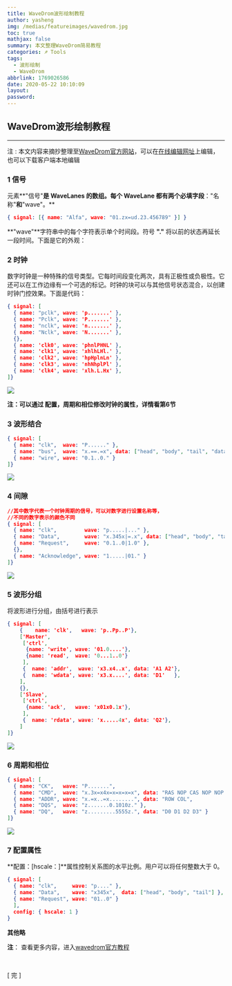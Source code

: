 ```yaml
---
title: WaveDrom波形绘制教程
author: yasheng
img: /medias/featureimages/wavedrom.jpg
toc: true
mathjax: false
summary: 本文整理WaveDrom简易教程
categories: ♐ Tools
tags:
  - 波形绘制
  - WaveDrom
abbrlink: 1769026586
date: 2020-05-22 10:10:09
layout:
password:
---
```


## WaveDrom波形绘制教程

---

注 : 本文内容来摘抄整理至[WaveDrom官方网站](https://wavedrom.com/)，可以在[在线编辑网址](https://wavedrom.com/editor.html)上编辑，也可以下载客户端本地编辑

### 1 信号

元素**"信号"**是 WaveLanes 的数组。每个 WaveLane 都有两个必填字段**："名称"**和**"wave"。**

```json
{ signal: [{ name: "Alfa", wave: "01.zx=ud.23.456789" }] }
```

**"wave"**字符串中的每个字符表示单个时间段。符号 **"."** 将以前的状态再延长一段时间。下面是它的外观：

### 2 时钟

数字时钟是一种特殊的信号类型。它每时间段变化两次，具有正极性或负极性。它还可以在工作边缘有一个可选的标记。时钟的块可以与其他信号状态混合，以创建时钟门控效果。下面是代码：

```json
{ signal: [
  { name: "pclk", wave: 'p.......' },
  { name: "Pclk", wave: 'P.......' },
  { name: "nclk", wave: 'n.......' },
  { name: "Nclk", wave: 'N.......' },
  {},
  { name: 'clk0', wave: 'phnlPHNL' },
  { name: 'clk1', wave: 'xhlhLHl.' },
  { name: 'clk2', wave: 'hpHplnLn' },
  { name: 'clk3', wave: 'nhNhplPl' },
  { name: 'clk4', wave: 'xlh.L.Hx' },
]}
```

<img src="/images/post_images/wavedrom_tutorial/wavedrom_tutorial_01.png">

**注：可以通过 配置，周期和相位修改时钟的属性，详情看第6节**

### 3 波形结合

```json
{ signal: [
  { name: "clk",  wave: "P......" },
  { name: "bus",  wave: "x.==.=x", data: ["head", "body", "tail", "data"] },
  { name: "wire", wave: "0.1..0." }
]}
```

<img src="/images/post_images/wavedrom_tutorial/wavedrom_tutorial_02.png">

### 4 间隙

```json
//其中数字代表一个时钟周期的信号，可以对数字进行设置名称等，
//不同的数字表示的颜色不同
{ signal: [
  { name: "clk",         wave: "p.....|..." },
  { name: "Data",        wave: "x.345x|=.x", data: ["head", "body", "tail", "data"] },
  { name: "Request",     wave: "0.1..0|1.0" },
  {},
  { name: "Acknowledge", wave: "1.....|01." }
]}
```

<img src="/images/post_images/wavedrom_tutorial/wavedrom_tutorial_03.png">

### 5 波形分组

将波形进行分组，由括号进行表示

```json
{ signal: [
    {    name: 'clk',   wave: 'p..Pp..P'},
    ['Master',
     ['ctrl',
      {name: 'write', wave: '01.0....'},
      {name: 'read',  wave: '0...1..0'}
     ],
     {  name: 'addr',  wave: 'x3.x4..x', data: 'A1 A2'},
     {  name: 'wdata', wave: 'x3.x....', data: 'D1'   },
    ],
    {},
    ['Slave',
     ['ctrl',
      {name: 'ack',   wave: 'x01x0.1x'},
     ],
     {  name: 'rdata', wave: 'x.....4x', data: 'Q2'},
    ]
]}
```

<img src="/images/post_images/wavedrom_tutorial/wavedrom_tutorial_04.png">

### 6 周期和相位

```json
{ signal: [
  { name: "CK",   wave: "P.......",                                              period: 2  },
  { name: "CMD",  wave: "x.3x=x4x=x=x=x=x", data: "RAS NOP CAS NOP NOP NOP NOP", phase: 0.5 },
  { name: "ADDR", wave: "x.=x..=x........", data: "ROW COL",                     phase: 0.5 },
  { name: "DQS",  wave: "z.......0.1010z." },
  { name: "DQ",   wave: "z.........5555z.", data: "D0 D1 D2 D3" }
]}
```

<img src="/images/post_images/wavedrom_tutorial/wavedrom_tutorial_05.png">



### 7 配置属性

**配置：[hscale：]**属性控制关系图的水平比例。用户可以将任何整数大于 0。

```json
{ signal: [
  { name: "clk",     wave: "p...." },
  { name: "Data",    wave: "x345x",  data: ["head", "body", "tail"] },
  { name: "Request", wave: "01..0" }
  ],
  config: { hscale: 1 }
}
```

**其他略**

**注**： 查看更多内容，进入[wavedrom官方教程](https://wavedrom.com/tutorial.html)                

​                        

[  完  ]